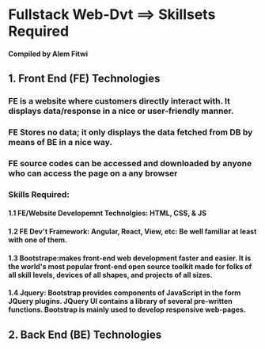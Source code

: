 # Fullstack Web-Dvt ==> Skillsets Required
#### Compiled by Alem Fitwi
## 1. Front End (FE) Technologies
   ### FE is a website where customers directly interact with. It displays data/response in a nice or user-friendly manner.
   ### FE Stores no data; it only displays the data fetched from DB by means of BE in a nice way.
   ### FE source codes can be accessed and downloaded by anyone who can access the page on a any browser
   ### Skills Required:
   #### 1.1 **FE/Website Developemnt Technolgies**: HTML, CSS, & JS
   #### 1.2 **FE Dev't Framework**: Angular, React, View, etc: Be well familiar at least with one of them.
   #### 1.3 **Bootstrape**:makes front-end web development faster and easier. It is the world's most popular front-end open source toolkit made for folks of all skill levels, devices of all shapes, and projects of all sizes. 
   #### 1.4 **Jquery**: Bootstrap provides components of JavaScript in the form JQuery plugins. JQuery UI contains a library of several pre-written functions. Bootstrap is mainly used to develop responsive web-pages.
       
## 2. Back End (BE) Technologies
